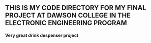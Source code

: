 ## THIS IS MY CODE DIRECTORY FOR MY FINAL PROJECT AT DAWSON COLLEGE IN THE ELECTRONIC ENGINEERING PROGRAM 
#### Very great drink despenser project 
